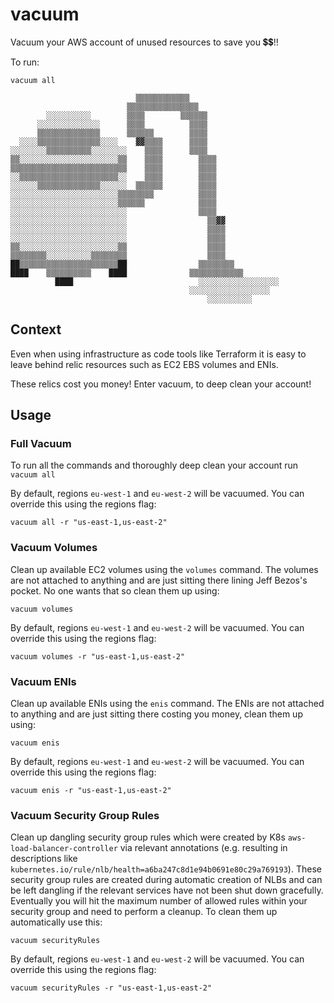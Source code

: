 # vacuum

Vacuum your AWS account of unused resources to save you 💲💲!!

To run:
```
vacuum all
```

```
                            ▒▒▒▒▒▒▒▒▒▒▒▒
                          ▒▒▒▒▒▒▒▒▒▒▒▒▒▒▒▒
        ░░░░░░░░░░        ▒▒▒▒        ▒▒▒▒▒▒
      ░░░░░░░░░░░░░░      ▒▒▒▒          ▒▒▒▒
      ▒▒▒▒▒▒▒▒▒▒▒▒▒▒      ▒▒▒▒▒▒        ▒▒▒▒
  ░░░░▒▒▒▒▒▒▒▒▒▒▒▒▒▒░░░░    ▓▓▒▒▒▒      ▒▒▒▒
░░░░░░░░▒▒▒▒▒▒▒▒▒▒░░░░░░░░    ▒▒▒▒      ▒▒▒▒
▒▒░░░░░░░░░░░░░░░░░░░░░░▒▒    ▒▒▒▒        ▒▒▒▒
▒▒▒▒▒▒▒▒▒▒▒▒▒▒▒▒▒▒▒▒▒▒▒▒▒▒    ▒▒▒▒        ▒▒▒▒
░░▒▒▒▒▒▒▒▒▒▒▒▒▒▒▒▒▒▒▒▒▒▒░░    ▒▒▒▒        ▒▒▒▒
░░░░░░▒▒▒▒▒▒▒▒▒▒▒▒▒▒░░░░░░  ▒▒▒▒▒▒        ▒▒▒▒
░░░░░░░░░░░░░░░░░░░░░░░░▒▒▒▒▒▒▒▒          ▒▒▒▒
░░░░░░░░░░░░░░░░░░░░░░░░▒▒▒▒▒▒            ▒▒▒▒
░░░░░░░░░░░░░░░░░░░░░░░░░░                ▒▒▒▒
░░░░░░░░░░░░░░░░░░░░░░░░░░                  ▒▒▓▓
░░░░░░░░░░░░░░░░░░░░░░░░░░                  ▒▒▒▒
░░░░░░░░░░░░░░░░░░░░░░░░░░                  ▒▒▒▒
▒▒░░░░░░░░░░░░░░░░░░░░░░▒▒                  ▒▒▒▒
▒▒▒▒▒▒▒▒░░░░░░░░░░▒▒▒▒▒▒▒▒                  ▒▒▒▒
██▒▒▒▒▒▒▒▒▒▒▒▒▒▒▒▒▒▒▒▒▒▒██                ▒▒▒▒▒▒▒▒
████    ▒▒▒▒▒▒▒▒▒▒    ████              ▒▒▒▒▒▒▒▒▒▒▒▒
          ████                            ░░░░░░░░░░░░░░░░░░
                                        ░░░░░░░░░░░░░░░░░░
                                            ░░░░░░░░░░
```

## Context

Even when using infrastructure as code tools like Terraform it is easy to leave behind relic resources such as EC2 EBS volumes and ENIs.

These relics cost you money!  Enter vacuum, to deep clean your account!

## Usage

### Full Vacuum

To run all the commands and thoroughly deep clean your account run `vacuum all`

By default, regions `eu-west-1` and `eu-west-2` will be vacuumed.  You can override this using the regions flag:

```
vacuum all -r "us-east-1,us-east-2"
```

### Vacuum Volumes

Clean up available EC2 volumes using the `volumes` command.  The volumes are not attached to anything and are just sitting there lining Jeff Bezos's pocket.  No one wants that so clean them up using:

```
vacuum volumes
```

By default, regions `eu-west-1` and `eu-west-2` will be vacuumed.  You can override this using the regions flag:

```
vacuum volumes -r "us-east-1,us-east-2"
```


### Vacuum ENIs

Clean up available ENIs using the `enis` command.  The ENIs are not attached to anything and are just sitting there costing you money, clean them up using:

```
vacuum enis
```

By default, regions `eu-west-1` and `eu-west-2` will be vacuumed.  You can override this using the regions flag:

```
vacuum enis -r "us-east-1,us-east-2"
```

### Vacuum Security Group Rules

Clean up dangling security group rules which were created by K8s `aws-load-balancer-controller` via relevant annotations (e.g. resulting in descriptions like `kubernetes.io/rule/nlb/health=a6ba247c8d1e94b0691e80c29a769193`). These security group rules are created during automatic creation of NLBs and can be left dangling if the relevant services have not been shut down gracefully. Eventually you will hit the maximum number of allowed rules within your security group and need to perform a cleanup. To clean them up automatically use this:

```
vacuum securityRules
```

By default, regions `eu-west-1` and `eu-west-2` will be vacuumed.  You can override this using the regions flag:

```
vacuum securityRules -r "us-east-1,us-east-2"
```